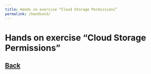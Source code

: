 ```yaml
---
title: Hands on exercise “Cloud Storage Permissions”
permalink: /handson3/
---
```


# Hands on exercise “Cloud Storage Permissions”

## [Back](index.markdown)
